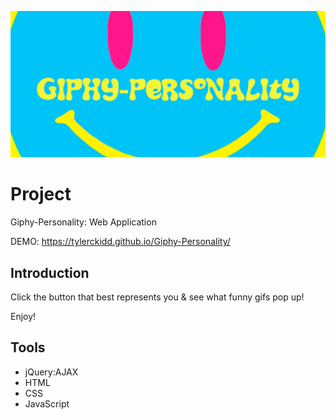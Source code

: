 
![img](banner.png)

# Project

Giphy-Personality: Web Application 

DEMO: https://tylerckidd.github.io/Giphy-Personality/

## Introduction

Click the button that best represents you & see what funny gifs pop up!

Enjoy!

## Tools

* jQuery:AJAX
* HTML
* CSS
* JavaScript


